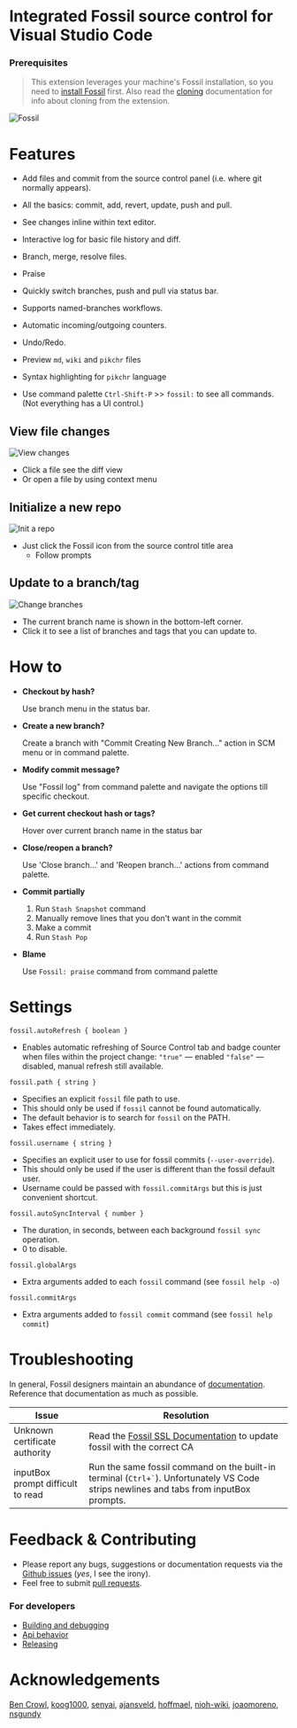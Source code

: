 # Integrated Fossil source control for Visual Studio Code

### Prerequisites

> This extension leverages your machine's Fossil installation,
so you need to
[install Fossil](https://www.fossil-scm.org/fossil/doc/trunk/www/quickstart.wiki)
first. Also read the [cloning](/docs/cloning.md) documentation for info
about cloning from the extension.

![Fossil](images/fossil.png)

# Features

* Add files and commit from the source control panel
  (i.e. where git normally appears).

* All the basics: commit, add, revert, update, push and pull.

* See changes inline within text editor.

* Interactive log for basic file history and diff.

* Branch, merge, resolve files.

* Praise

* Quickly switch branches, push and pull via status bar.

* Supports named-branches workflows.

* Automatic incoming/outgoing counters.

* Undo/Redo.

* Preview `md`, `wiki` and `pikchr` files

* Syntax highlighting for `pikchr` language

* Use command palette `Ctrl-Shift-P` >> `fossil:` to see all commands. (Not everything has a UI control.)


## View file changes
![View changes](images/fossil-diff.gif)

  * Click a file see the diff view
  * Or open a file by using context menu

## Initialize a new repo

![Init a repo](images/init.gif)

  * Just click the Fossil icon from the source control title area
    * Follow prompts

## Update to a branch/tag

![Change branches](images/change-branch.gif)

  * The current branch name is shown in the bottom-left corner.
  * Click it to see a list of branches and tags that you can update to.

# How to

* **Checkout by hash?**

  Use branch menu in the status bar.

* **Create a new branch?**

  Create a branch with "Commit Creating New Branch..." action in SCM menu or in command palette.

* **Modify commit message?**

  Use "Fossil log" from command palette and navigate the options till specific checkout.

* **Get current checkout hash or tags?**

  Hover over current branch name in the status bar

* **Close/reopen a branch?**

  Use 'Close branch...' and 'Reopen branch...' actions from command palette.

* **Commit partially**

  1. Run `Stash Snapshot` command
  2. Manually remove lines that you don't want in the commit
  3. Make a commit
  4. Run `Stash Pop`

* **Blame**

  Use `Fossil: praise` command from command palette

# Settings

`fossil.autoRefresh { boolean }`

  * Enables automatic refreshing of Source Control tab and badge counter
  when files within the project change:
  `"true"` &mdash; enabled
  `"false"` &mdash; disabled, manual refresh still available.

`fossil.path { string }`

  * Specifies an explicit `fossil` file path to use.
  * This should only be used if `fossil` cannot be found automatically.
  * The default behavior is to search for `fossil` on the PATH.
  * Takes effect immediately.

`fossil.username { string }`

  * Specifies an explicit user to use for fossil commits (`--user-override`).
  * This should only be used if the user is different than the fossil default user.
  * Username could be passed with `fossil.commitArgs` but this is just convenient shortcut.

`fossil.autoSyncInterval { number }`
  * The duration, in seconds, between each background `fossil sync` operation.
  * 0 to disable.

`fossil.globalArgs`
  * Extra arguments added to each `fossil` command (see `fossil help -o`)

`fossil.commitArgs`
  * Extra arguments added to `fossil commit` command (see `fossil help commit`)


# Troubleshooting

In general, Fossil designers maintain an abundance of
[documentation](https://fossil-scm.org/home/doc/trunk/www/permutedindex.html).
Reference that documentation as much as possible.

| Issue | Resolution
--------|----------------------------------------------------------------
| Unknown certificate authority | Read the [Fossil SSL Documentation](https://fossil-scm.org/home/doc/trunk/www/ssl.wiki#certs) to update fossil with the correct CA |
| inputBox prompt difficult to read | Run the same fossil command on the built-in terminal (<code>Ctrl+`</code>). Unfortunately VS Code strips newlines and tabs from inputBox prompts. |


# Feedback & Contributing

* Please report any bugs, suggestions or documentation requests via the
[Github issues](https://github.com/koog1000/vscode-fossil/issues)
(_yes_, I see the irony).
* Feel free to submit
[pull requests](https://github.com/koog1000/vscode-fossil/pulls).


### For developers

* [Building and debugging](docs/dev/build.md)
* [Api behavior](docs/dev/api.md)
* [Releasing](docs/dev/release.md)

# Acknowledgements

[Ben Crowl](https://github.com/mrcrowl),
[koog1000](https://github.com/koog1000),
[senyai](https://github.com/senyai),
[ajansveld](https://github.com/ajansveld), [hoffmael](https://github.com/hoffmael), [nioh-wiki](https://github.com/nioh-wiki), [joaomoreno](https://github.com/joaomoreno), [nsgundy](https://github.com/nsgundy)
